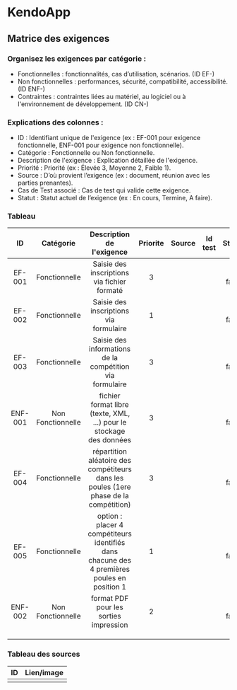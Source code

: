# KendoApp

## Matrice des exigences

### Organisez les exigences par catégorie :
- Fonctionnelles : fonctionnalités, cas d’utilisation, scénarios. (ID EF-)
- Non fonctionnelles : performances, sécurité, compatibilité, accessibilité. (ID ENF-)
- Contraintes : contraintes liées au matériel, au logiciel ou à l'environnement de développement. (ID CN-)

### Explications des colonnes :
- ID : Identifiant unique de l'exigence (ex : EF-001 pour exigence fonctionnelle, ENF-001 pour exigence non fonctionnelle).
- Catégorie : Fonctionnelle ou Non fonctionnelle.
- Description de l'exigence : Explication détaillée de l'exigence.
- Priorité : Priorité (ex : Élevée 3, Moyenne 2, Faible 1).
- Source : D’où provient l’exigence (ex : document, réunion avec les parties prenantes).
- Cas de Test associé : Cas de test qui valide cette exigence.
- Statut : Statut actuel de l’exigence (ex : En cours, Termine, A faire).

### Tableau

|ID|Catégorie|Description de l'exigence|Priorite|Source|Id test|Statut
|:-----:|:-----:|:-----:|:-----:|:-----:|:-----:|:-----:|
|EF-001|Fonctionnelle|Saisie des inscriptions via fichier formaté|3|||A faire|
|EF-002|Fonctionnelle|Saisie des inscriptions via formulaire|1|||A faire|
|EF-003|Fonctionnelle|Saisie des informations de la compétition via formulaire|3|||A faire|
|ENF-001|Non Fonctionnelle|fichier format libre (texte, XML, ...) pour le stockage des données|3|||A faire|
|EF-004|Fonctionnelle|répartition aléatoire des compétiteurs dans les poules (1ere phase de la compétition)|3|||A faire|
|EF-005|Fonctionnelle|option : placer 4 compétiteurs identifiés dans chacune des 4 premières poules en position 1|1|||A faire|
|ENF-002|Non Fonctionnelle|format PDF pour les sorties impression|2|||A faire|
||||||||
||||||||
||||||||

### Tableau des sources

|ID|Lien/image|
|:-----:|:-----|
|||
